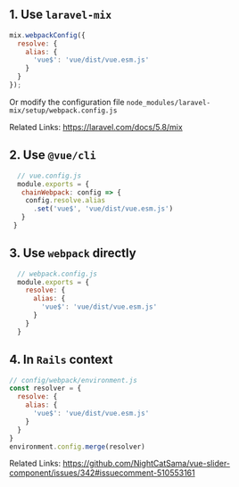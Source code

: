 ## 1. Use `laravel-mix`

```js
mix.webpackConfig({
  resolve: {
    alias: {
      'vue$': 'vue/dist/vue.esm.js'
    }
  }
});
```

Or modify the configuration file `node_modules/laravel-mix/setup/webpack.config.js`

Related Links: <https://laravel.com/docs/5.8/mix>

## 2. Use `@vue/cli`

```js
  // vue.config.js
  module.exports = {
   chainWebpack: config => {
    config.resolve.alias
      .set('vue$', 'vue/dist/vue.esm.js')
   }
 }
```

## 3. Use `webpack` directly

```js
  // webpack.config.js
  module.exports = {
    resolve: {
      alias: {
        'vue$': 'vue/dist/vue.esm.js'
      }
    }
  }
```

## 4. In `Rails` context

```js
// config/webpack/environment.js
const resolver = {
  resolve: {
    alias: {
      'vue$': 'vue/dist/vue.esm.js'
    }
  }
}
environment.config.merge(resolver)
```

Related Links: <https://github.com/NightCatSama/vue-slider-component/issues/342#issuecomment-510553161>